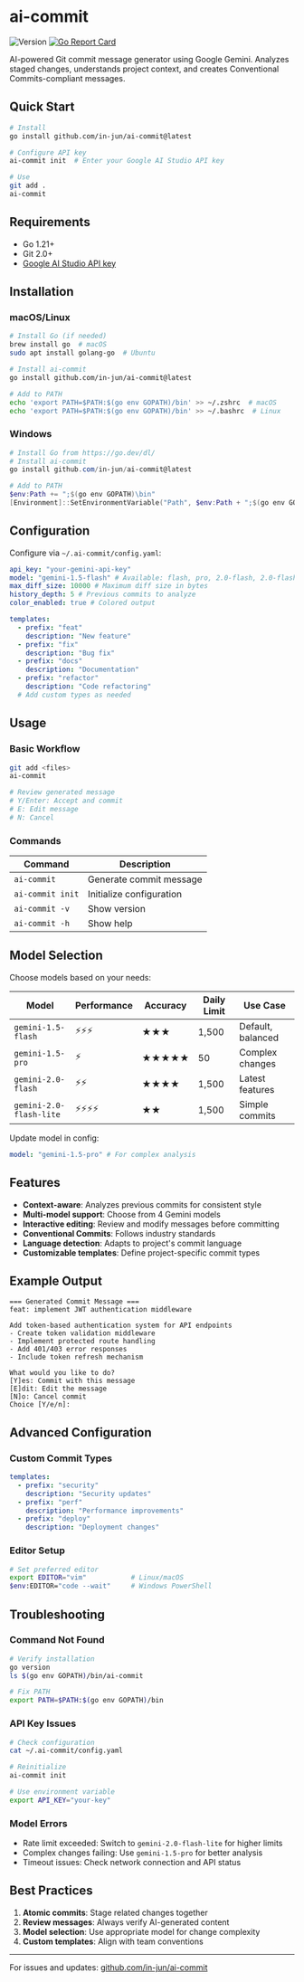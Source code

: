 # ai-commit

![Version](https://img.shields.io/badge/version-1.2.0-blue.svg)
[![Go Report Card](https://goreportcard.com/badge/github.com/in-jun/ai-commit)](https://goreportcard.com/report/github.com/in-jun/ai-commit)

AI-powered Git commit message generator using Google Gemini. Analyzes staged changes, understands project context, and creates Conventional Commits-compliant messages.

## Quick Start

```bash
# Install
go install github.com/in-jun/ai-commit@latest

# Configure API key
ai-commit init  # Enter your Google AI Studio API key

# Use
git add .
ai-commit
```

## Requirements

- Go 1.21+
- Git 2.0+
- [Google AI Studio API key](https://aistudio.google.com/app/apikey)

## Installation

### macOS/Linux

```bash
# Install Go (if needed)
brew install go  # macOS
sudo apt install golang-go  # Ubuntu

# Install ai-commit
go install github.com/in-jun/ai-commit@latest

# Add to PATH
echo 'export PATH=$PATH:$(go env GOPATH)/bin' >> ~/.zshrc  # macOS
echo 'export PATH=$PATH:$(go env GOPATH)/bin' >> ~/.bashrc  # Linux
```

### Windows

```powershell
# Install Go from https://go.dev/dl/
# Install ai-commit
go install github.com/in-jun/ai-commit@latest

# Add to PATH
$env:Path += ";$(go env GOPATH)\bin"
[Environment]::SetEnvironmentVariable("Path", $env:Path + ";$(go env GOPATH)\bin", [EnvironmentVariableTarget]::User)
```

## Configuration

Configure via `~/.ai-commit/config.yaml`:

```yaml
api_key: "your-gemini-api-key"
model: "gemini-1.5-flash" # Available: flash, pro, 2.0-flash, 2.0-flash-lite
max_diff_size: 10000 # Maximum diff size in bytes
history_depth: 5 # Previous commits to analyze
color_enabled: true # Colored output

templates:
  - prefix: "feat"
    description: "New feature"
  - prefix: "fix"
    description: "Bug fix"
  - prefix: "docs"
    description: "Documentation"
  - prefix: "refactor"
    description: "Code refactoring"
  # Add custom types as needed
```

## Usage

### Basic Workflow

```bash
git add <files>
ai-commit

# Review generated message
# Y/Enter: Accept and commit
# E: Edit message
# N: Cancel
```

### Commands

| Command          | Description              |
| ---------------- | ------------------------ |
| `ai-commit`      | Generate commit message  |
| `ai-commit init` | Initialize configuration |
| `ai-commit -v`   | Show version             |
| `ai-commit -h`   | Show help                |

## Model Selection

Choose models based on your needs:

| Model                   | Performance | Accuracy | Daily Limit | Use Case          |
| ----------------------- | ----------- | -------- | ----------- | ----------------- |
| `gemini-1.5-flash`      | ⚡⚡⚡      | ★★★      | 1,500       | Default, balanced |
| `gemini-1.5-pro`        | ⚡          | ★★★★★    | 50          | Complex changes   |
| `gemini-2.0-flash`      | ⚡⚡        | ★★★★     | 1,500       | Latest features   |
| `gemini-2.0-flash-lite` | ⚡⚡⚡⚡    | ★★       | 1,500       | Simple commits    |

Update model in config:

```yaml
model: "gemini-1.5-pro" # For complex analysis
```

## Features

- **Context-aware**: Analyzes previous commits for consistent style
- **Multi-model support**: Choose from 4 Gemini models
- **Interactive editing**: Review and modify messages before committing
- **Conventional Commits**: Follows industry standards
- **Language detection**: Adapts to project's commit language
- **Customizable templates**: Define project-specific commit types

## Example Output

```
=== Generated Commit Message ===
feat: implement JWT authentication middleware

Add token-based authentication system for API endpoints
- Create token validation middleware
- Implement protected route handling
- Add 401/403 error responses
- Include token refresh mechanism

What would you like to do?
[Y]es: Commit with this message
[E]dit: Edit the message
[N]o: Cancel commit
Choice [Y/e/n]:
```

## Advanced Configuration

### Custom Commit Types

```yaml
templates:
  - prefix: "security"
    description: "Security updates"
  - prefix: "perf"
    description: "Performance improvements"
  - prefix: "deploy"
    description: "Deployment changes"
```

### Editor Setup

```bash
# Set preferred editor
export EDITOR="vim"           # Linux/macOS
$env:EDITOR="code --wait"     # Windows PowerShell
```

## Troubleshooting

### Command Not Found

```bash
# Verify installation
go version
ls $(go env GOPATH)/bin/ai-commit

# Fix PATH
export PATH=$PATH:$(go env GOPATH)/bin
```

### API Key Issues

```bash
# Check configuration
cat ~/.ai-commit/config.yaml

# Reinitialize
ai-commit init

# Use environment variable
export API_KEY="your-key"
```

### Model Errors

- Rate limit exceeded: Switch to `gemini-2.0-flash-lite` for higher limits
- Complex changes failing: Use `gemini-1.5-pro` for better analysis
- Timeout issues: Check network connection and API status

## Best Practices

1. **Atomic commits**: Stage related changes together
2. **Review messages**: Always verify AI-generated content
3. **Model selection**: Use appropriate model for change complexity
4. **Custom templates**: Align with team conventions

---

For issues and updates: [github.com/in-jun/ai-commit](https://github.com/in-jun/ai-commit)
